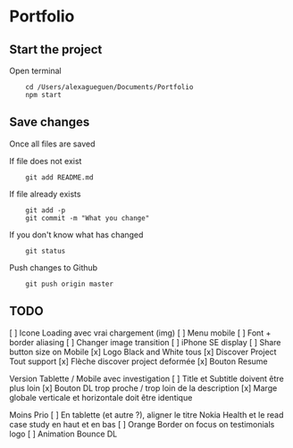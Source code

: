 Portfolio
=========


Start the project
-----------------

Open terminal
```
	cd /Users/alexagueguen/Documents/Portfolio
	npm start
```


Save changes
------------

Once all files are saved


If file does not exist
```
	git add README.md
```

If file already exists
```
	git add -p
	git commit -m "What you change"
```

If you don't know what has changed

```
	git status
```

Push changes to Github

```
	git push origin master
```


TODO
----

[ ] Icone Loading avec vrai chargement (img)
[ ] Menu mobile
[ ] Font + border aliasing
[ ] Changer image transition
[ ] iPhone SE display
[ ] Share button size on Mobile
[x] Logo Black and White tous
[x] Discover Project Tout support
[x] Flèche discover project deformée
[x] Bouton Resume

Version Tablette / Mobile avec investigation
[ ] Title et Subtitle doivent être plus loin
[x] Bouton DL trop proche / trop loin de la description
[x] Marge globale verticale et horizontale doit être identique

Moins Prio
[ ] En tablette (et autre ?), aligner le titre Nokia Health et le read case study en haut et en bas
[ ] Orange Border on focus on testimonials logo
[ ] Animation Bounce DL
